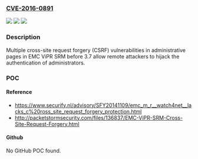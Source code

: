 ### [CVE-2016-0891](https://cve.mitre.org/cgi-bin/cvename.cgi?name=CVE-2016-0891)
![](https://img.shields.io/static/v1?label=Product&message=n%2Fa&color=blue)
![](https://img.shields.io/static/v1?label=Version&message=n%2Fa&color=blue)
![](https://img.shields.io/static/v1?label=Vulnerability&message=n%2Fa&color=brighgreen)

### Description

Multiple cross-site request forgery (CSRF) vulnerabilities in administrative pages in EMC ViPR SRM before 3.7 allow remote attackers to hijack the authentication of administrators.

### POC

#### Reference
- https://www.securify.nl/advisory/SFY20141109/emc_m_r__watch4net__lacks_c%20ross_site_request_forgery_protection.html
- http://packetstormsecurity.com/files/136837/EMC-ViPR-SRM-Cross-Site-Request-Forgery.html

#### Github
No GitHub POC found.

